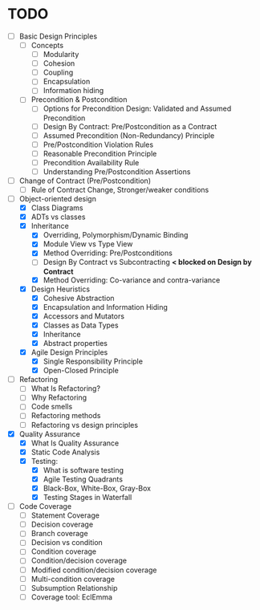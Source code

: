 # TODO

- [ ] Basic Design Principles
  - [ ] Concepts 
    - [ ] Modularity
    - [ ] Cohesion
    - [ ] Coupling
    - [ ] Encapsulation
    - [ ] Information hiding
  - [ ] Precondition & Postcondition
    - [ ] Options for Precondition Design: Validated and Assumed Precondition
    - [ ] Design By Contract: Pre/Postcondition as a Contract
    - [ ] Assumed Precondition (Non-Redundancy) Principle
    - [ ] Pre/Postcondition Violation Rules
    - [ ] Reasonable Precondition Principle
    - [ ] Precondition Availability Rule
    - [ ] Understanding Pre/Postcondition Assertions
- [ ] Change of Contract (Pre/Postcondition) 
  - [ ] Rule of Contract Change, Stronger/weaker conditions
- [ ] Object-oriented design
  - [X] Class Diagrams 
  - [X] ADTs vs classes
  - [X] Inheritance
    - [X] Overriding, Polymorphism/Dynamic Binding
    - [X] Module View vs Type View
    - [X] Method Overriding: Pre/Postconditions
    - [ ] Design By Contract vs Subcontracting **< blocked on Design by Contract**
    - [X] Method Overriding: Co-variance and contra-variance
  - [X] Design Heuristics
    - [X] Cohesive Abstraction
    - [X] Encapsulation and Information Hiding
    - [X] Accessors and Mutators
    - [X] Classes as Data Types
    - [X] Inheritance
    - [X] Abstract properties
  - [X] Agile Design Principles
    - [X] Single Responsibility Principle
    - [X] Open-Closed Principle
- [ ] Refactoring
  - [ ] What Is Refactoring?
  - [ ] Why Refactoring
  - [ ] Code smells
  - [ ] Refactoring methods
  - [ ] Refactoring vs design principles
- [X] Quality Assurance
  - [X] What Is Quality Assurance
  - [X] Static Code Analysis
  - [X] Testing: 
    - [X] What is software testing
    - [X] Agile Testing Quadrants
    - [X] Black-Box, White-Box, Gray-Box
    - [X] Testing Stages in Waterfall
- [ ] Code Coverage
  - [ ] Statement Coverage
  - [ ] Decision coverage
  - [ ] Branch coverage 
  - [ ] Decision vs condition
  - [ ] Condition coverage
  - [ ] Condition/decision coverage
  - [ ] Modified condition/decision coverage
  - [ ] Multi-condition coverage
  - [ ] Subsumption Relationship 
  - [ ] Coverage tool: EclEmma